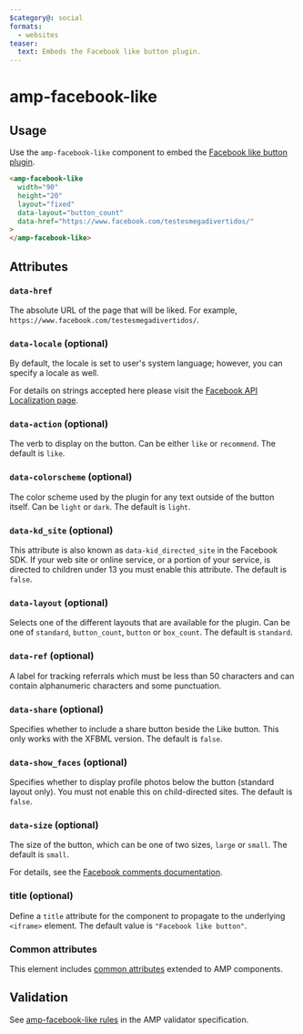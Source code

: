 ```yaml
---
$category@: social
formats:
  - websites
teaser:
  text: Embeds the Facebook like button plugin.
---
```


# amp-facebook-like

## Usage

Use the `amp-facebook-like` component to embed the [Facebook like button plugin](https://developers.facebook.com/docs/plugins/like-button).

```html
<amp-facebook-like
  width="90"
  height="20"
  layout="fixed"
  data-layout="button_count"
  data-href="https://www.facebook.com/testesmegadivertidos/"
>
</amp-facebook-like>
```

## Attributes

### `data-href`

The absolute URL of the page that will be liked. For example,
`https://www.facebook.com/testesmegadivertidos/`.

### `data-locale` (optional)

By default, the locale is set to user's system language; however, you can
specify a locale as well.

For details on strings accepted here please visit the
[Facebook API Localization page](https://developers.facebook.com/docs/internationalization).

### `data-action` (optional)

The verb to display on the button. Can be either `like` or `recommend`. The
default is `like`.

### `data-colorscheme` (optional)

The color scheme used by the plugin for any text outside of the button itself.
Can be `light` or `dark`. The default is `light`.

### `data-kd_site` (optional)

This attribute is also known as `data-kid_directed_site` in the Facebook SDK.
If your web site or online service, or a portion of your service, is directed to
children under 13 you must enable this attribute. The default is `false`.

### `data-layout` (optional)

Selects one of the different layouts that are available for the plugin. Can be
one of `standard`, `button_count`, `button` or `box_count`. The default is
`standard`.

### `data-ref` (optional)

A label for tracking referrals which must be less than 50 characters and can
contain alphanumeric characters and some punctuation.

### `data-share` (optional)

Specifies whether to include a share button beside the Like button. This only
works with the XFBML version. The default is `false`.

### `data-show_faces` (optional)

Specifies whether to display profile photos below the button (standard layout
only). You must not enable this on child-directed sites. The default is `false`.

### `data-size` (optional)

The size of the button, which can be one of two sizes, `large` or `small`. The
default is `small`.

For details, see the
[Facebook comments documentation](https://developers.facebook.com/docs/plugins/like-button#settings).

### title (optional)

Define a `title` attribute for the component to propagate to the underlying `<iframe>` element. The default value is `"Facebook like button"`.

### Common attributes

This element includes [common attributes](https://amp.dev/documentation/guides-and-tutorials/learn/common_attributes)
extended to AMP components.

## Validation

See [amp-facebook-like rules](validator-amp-facebook-like.protoascii) in the AMP validator specification.
